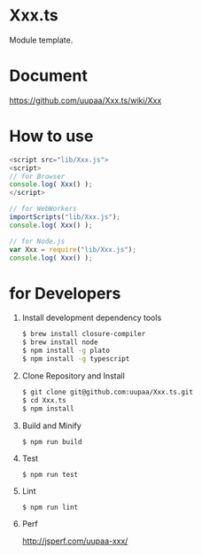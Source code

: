 Xxx.ts
=========

Module template.

# Document

https://github.com/uupaa/Xxx.ts/wiki/Xxx

# How to use

```js
<script src="lib/Xxx.js">
<script>
// for Browser
console.log( Xxx() );
</script>
```

```js
// for WebWorkers
importScripts("lib/Xxx.js");
console.log( Xxx() );
```

```js
// for Node.js
var Xxx = require("lib/Xxx.js");
console.log( Xxx() );
```

# for Developers

1. Install development dependency tools

    ```sh
    $ brew install closure-compiler
    $ brew install node
    $ npm install -g plato
    $ npm install -g typescript
    ```

2. Clone Repository and Install

    ```sh
    $ git clone git@github.com:uupaa/Xxx.ts.git
    $ cd Xxx.ts
    $ npm install
    ```

3. Build and Minify

    `$ npm run build`

4. Test

    `$ npm run test`

5. Lint

    `$ npm run lint`

6. Perf

    http://jsperf.com/uupaa-xxx/



